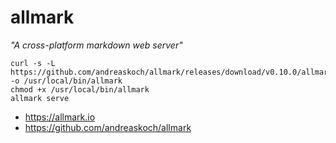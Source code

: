 # allmark

_"A cross-platform markdown web server"_

```
curl -s -L https://github.com/andreaskoch/allmark/releases/download/v0.10.0/allmark_darwin_amd64 -o /usr/local/bin/allmark
chmod +x /usr/local/bin/allmark
allmark serve
```

* https://allmark.io
* https://github.com/andreaskoch/allmark
